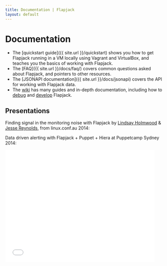 ```yaml
---
title: Documentation | Flapjack
layout: default
---
```


# Documentation

 - The [quickstart guide]({{ site.url }}/quickstart) shows you how to get Flapjack running in a VM locally using Vagrant and VirtualBox, and teaches you the basics of working with Flapjack.
 - The [FAQ]({{ site.url }}/docs/faq/) covers common questions asked about Flapjack, and pointers to other resources.
 - The [JSONAPI documentation]({{ site.url }}/docs/jsonapi) covers the API for working with Flapjack data.
 - The [wiki](https://github.com/flapjack/flapjack/wiki) has many guides and in-depth documentation, including how to [debug](https://github.com/flapjack/flapjack/wiki/DEBUGGING) and [develop](https://github.com/flapjack/flapjack/wiki/DEVELOPING) Flapjack.

## Presentations

Finding signal in the monitoring noise with Flapjack by [Lindsay Holmwood](https://twitter.com/auxesis) &amp; [Jesse Reynolds](https://twitter.com/jessereynolds), from linux.conf.au 2014:

<script async class="speakerdeck-embed" data-id="edad17e05a79013198bb160749daae2c" data-ratio="1.33333333333333" src="//speakerdeck.com/assets/embed.js"></script>

Data driven alerting with Flapjack + Puppet + Hiera at Puppetcamp Sydney 2014:

<iframe width="480" height="360" src="//www.youtube.com/embed/pV-kv9J-w-Q?rel=0" frameborder="0" allowfullscreen></iframe>
